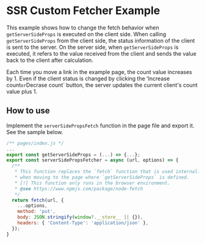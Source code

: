 # SSR Custom Fetcher Example

This example shows how to change the fetch behavior when `getServerSideProps` is executed on the client side. When calling `getServerSideProps` from the client side, the status information of the client is sent to the server. On the server side, when `getServerSideProps` is executed, it refers to the value received from the client and sends the value back to the client after calculation.

Each time you move a link in the example page, the count value increases by 1. Even if the client status is changed by clicking the ʻIncrease count`or`Decrase count` button, the server updates the current client's count value plus 1.

## How to use

Implement the `serverSidePropsFetch` function in the page file and export it. See the sample below.

```js
/** pages/index.js */
...
export const getServerSideProps = (...) => {...};
export const serverSidePropsFetcher = async (url, options) => {
  /**
   * This function replaces the `fetch` function that is used internally
   * when moving to the page where `getServerSideProps` is defined.
   * [!] This function only runs in the browser environment.
   * @see https://www.npmjs.com/package/node-fetch
   */
  return fetch(url, {
    ...options,
    method: 'put',
    body: JSON.stringify(window?.__store__ || {}),
    headers: { 'Content-Type': 'application/json' },
  });
}
```
